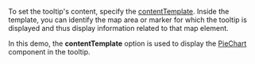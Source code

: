 To set the tooltip's content, specify the [contentTemplate](/Documentation/ApiReference/Data_Visualization_Widgets/dxVectorMap/Configuration/tooltip/#contentTemplate). Inside the template, you can identify the map area or marker for which the tooltip is displayed and thus display information related to that map element.

In this demo, the **contentTemplate** option is used to display the [PieChart](/Documentation/ApiReference/Data_Visualization_Widgets/dxPieChart/) component in the tooltip.